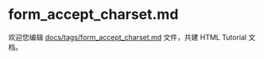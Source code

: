 form_accept_charset.md
===

欢迎您编辑 <a target="__blank" href="https://github.com/jaywcjlove/html-tutorial/blob/master/docs/tags/form_accept_charset.md">docs/tags/form_accept_charset.md</a> 文件，共建 HTML Tutorial 文档。